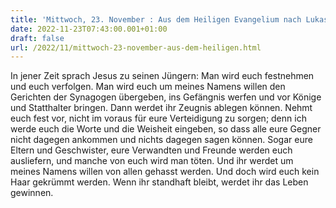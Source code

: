 ```yaml
---
title: 'Mittwoch, 23. November : Aus dem Heiligen Evangelium nach Lukas - Lk 21,12-19.'
date: 2022-11-23T07:43:00.001+01:00
draft: false
url: /2022/11/mittwoch-23-november-aus-dem-heiligen.html
---
```


In jener Zeit sprach Jesus zu seinen Jüngern: Man wird euch festnehmen und euch verfolgen. Man wird euch um meines Namens willen den Gerichten der Synagogen übergeben, ins Gefängnis werfen und vor Könige und Statthalter bringen. Dann werdet ihr Zeugnis ablegen können. Nehmt euch fest vor, nicht im voraus für eure Verteidigung zu sorgen; denn ich werde euch die Worte und die Weisheit eingeben, so dass alle eure Gegner nicht dagegen ankommen und nichts dagegen sagen können. Sogar eure Eltern und Geschwister, eure Verwandten und Freunde werden euch ausliefern, und manche von euch wird man töten. Und ihr werdet um meines Namens willen von allen gehasst werden. Und doch wird euch kein Haar gekrümmt werden. Wenn ihr standhaft bleibt, werdet ihr das Leben gewinnen.